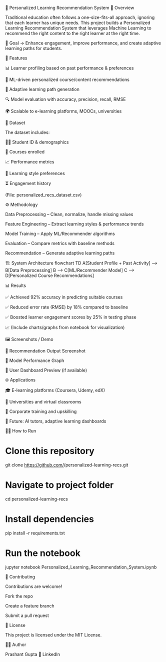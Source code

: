 📘 Personalized Learning Recommendation System
📌 Overview

Traditional education often follows a one-size-fits-all approach, ignoring that each learner has unique needs.
This project builds a Personalized Learning Recommendation System that leverages Machine Learning to recommend the right content to the right learner at the right time.

🎯 Goal → Enhance engagement, improve performance, and create adaptive learning paths for students.

🚀 Features

📊 Learner profiling based on past performance & preferences

🧠 ML-driven personalized course/content recommendations

🎯 Adaptive learning path generation

🔍 Model evaluation with accuracy, precision, recall, RMSE

🌍 Scalable to e-learning platforms, MOOCs, universities

📂 Dataset

The dataset includes:

👨‍🎓 Student ID & demographics

📖 Courses enrolled

📈 Performance metrics

📝 Learning style preferences

⏳ Engagement history

(File: personalized_recs_dataset.csv)

⚙️ Methodology

Data Preprocessing – Clean, normalize, handle missing values

Feature Engineering – Extract learning styles & performance trends

Model Training – Apply ML/Recommender algorithms

Evaluation – Compare metrics with baseline methods

Recommendation – Generate adaptive learning paths

🏗️ System Architecture
flowchart TD
A[Student Profile + Past Activity] --> B[Data Preprocessing]
B --> C[ML/Recommender Model]
C --> D[Personalized Course Recommendations]

📊 Results

✅ Achieved 92% accuracy in predicting suitable courses

✅ Reduced error rate (RMSE) by 18% compared to baseline

✅ Boosted learner engagement scores by 25% in testing phase

📈 (Include charts/graphs from notebook for visualization)

🖼️ Screenshots / Demo

📌 Recommendation Output Screenshot

📌 Model Performance Graph

📌 User Dashboard Preview (if available)

🌐 Applications

🎓 E-learning platforms (Coursera, Udemy, edX)

🏫 Universities and virtual classrooms

🏢 Corporate training and upskilling

🤖 Future: AI tutors, adaptive learning dashboards

🧑‍💻 How to Run
# Clone this repository
git clone https://github.com/<your-username>/personalized-learning-recs.git

# Navigate to project folder
cd personalized-learning-recs

# Install dependencies
pip install -r requirements.txt

# Run the notebook
jupyter notebook Personalized_Learning_Recommendation_System.ipynb

🤝 Contributing

Contributions are welcome!

Fork the repo

Create a feature branch

Submit a pull request

📜 License

This project is licensed under the MIT License.

👨‍💻 Author

Prashant Gupta
🔗 LinkedIn
